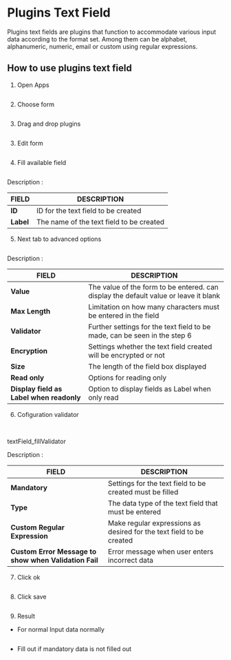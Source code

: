 # Plugins Text Field

Plugins text fields are plugins that function to accommodate various input data according to the format set. Among them can be alphabet, alphanumeric, numeric, email or custom using regular expressions.

## How to use plugins text field

1. Open Apps

<img src="https://raw.githubusercontent.com/kinnara-digital-studio/kecak-workflow/master/docs/assets/textField_openApps.png" alt="" />

2. Choose form

<img src="https://raw.githubusercontent.com/kinnara-digital-studio/kecak-workflow/master/docs/assets/textField_chooseForm.png" alt="" />

3. Drag and drop plugins

<img src="https://raw.githubusercontent.com/kinnara-digital-studio/kecak-workflow/master/docs/assets/textField_dragDrop.png" alt="" />


3. Edit form

<img src="https://raw.githubusercontent.com/kinnara-digital-studio/kecak-workflow/master/docs/assets/textField_edit.png" alt="" />


4. Fill available field

<img src="https://raw.githubusercontent.com/kinnara-digital-studio/kecak-workflow/master/docs/assets/textField_fill.png" alt="" />

Description :

| FIELD   |              DESCRIPTION                 |
|---------|------------------------------------------|
|**ID**   | ID for the text field to be created      |
|**Label**| The name of the text field to be created |


5. Next tab to advanced options

<img src="https://raw.githubusercontent.com/kinnara-digital-studio/kecak-workflow/master/docs/assets/textField_advanced.png" alt="" />

Description :

|    FIELD                               |                                     DESCRIPTION                                     |
|----------------------------------------|-------------------------------------------------------------------------------------|
|**Value**                               |The value of the form to be entered. can display the default value or leave it blank |
|**Max Length**                          |Limitation on how many characters must be entered in the field                       |
|**Validator**                           |Further settings for the text field to be made, can be seen in the step 6            |
|**Encryption**                          |Settings whether the text field created will be encrypted or not                     |
|**Size**                                |The length of the field box displayed                                                |
|**Read only**                           |Options for reading only                                                             |
|**Display field as Label when readonly**|Option to display fields as Label when only read                                     |                      

6. Cofiguration validator

<img src="https://raw.githubusercontent.com/kinnara-digital-studio/kecak-workflow/master/docs/assets/textField_validator1.png" alt="" />

<img src="https://raw.githubusercontent.com/kinnara-digital-studio/kecak-workflow/master/docs/assets/textField_validator.png" alt="" />

textField_fillValidator

Description :

| FIELD | DESCRIPTION |
|-------|-------------|
|**Mandatory**|Settings for the text field to be created must be filled|
|**Type**|The data type of the text field that must be entered|
|**Custom Regular Expression**|Make regular expressions as desired for the text field to be created|
|**Custom Error Message to show when Validation Fail**|Error message when user enters incorrect data|
7. Click ok

<img src="https://raw.githubusercontent.com/kinnara-digital-studio/kecak-workflow/master/docs/assets/textField_ok.png" alt="" />


8. Click save

<img src="https://raw.githubusercontent.com/kinnara-digital-studio/kecak-workflow/master/docs/assets/textField_save.png" alt="" />


9. Result
- For normal Input data normally

<img src="https://raw.githubusercontent.com/kinnara-digital-studio/kecak-workflow/master/docs/assets/textField_savetextField_result.png" alt="" />

- Fill out if mandatory data is not filled out

<img src="https://raw.githubusercontent.com/kinnara-digital-studio/kecak-workflow/master/docs/assets/textField_savetextField_result2.png" alt="" />




